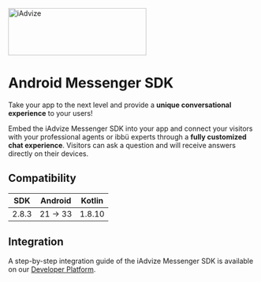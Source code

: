 <img src="https://user-images.githubusercontent.com/17723986/47799626-f3982700-dd2a-11e8-983c-77d1a3ed7f53.png" width="280" height="96" alt="iAdvize">

# Android Messenger SDK

Take your app to the next level and provide a **unique conversational experience** to your users!

Embed the iAdvize Messenger SDK into your app and connect your visitors with your professional
agents or ibbü experts through a **fully customized chat experience**. Visitors can ask a question
and will receive answers directly on their devices.

## Compatibility

| SDK   | Android  | Kotlin |
|-------|----------|--------|
| 2.8.3 | 21 -> 33 | 1.8.10 |

## Integration

A step-by-step integration guide of the iAdvize Messenger SDK is available on
our [Developer Platform](https://developers.iadvize.com/documentation/mobile-sdk).
